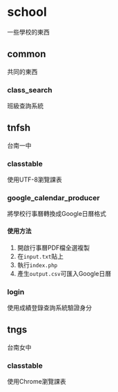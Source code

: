 # school
一些學校的東西

## common 
共同的東西

### class_search
班級查詢系統

## tnfsh
台南一中

### classtable
使用UTF-8瀏覽課表

### google_calendar_producer
將學校行事曆轉換成Google日曆格式
#### 使用方法
1. 開啟行事曆PDF檔全選複製
2. 在`input.txt`貼上
3. 執行`index.php`
4. 產生`output.csv`可匯入Google日曆

### login
使用成績登錄查詢系統驗證身分

## tngs
台南女中

### classtable
使用Chrome瀏覽課表
